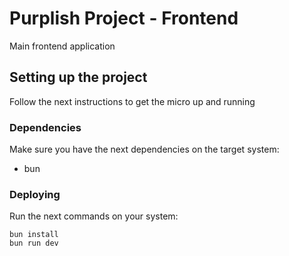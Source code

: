 # Purplish Project - Frontend

Main frontend application

## Setting up the project

Follow the next instructions to get the micro up and running

### Dependencies

Make sure you have the next dependencies on the target system:

- bun

### Deploying

Run the next commands on your system:

```
bun install
bun run dev
```
